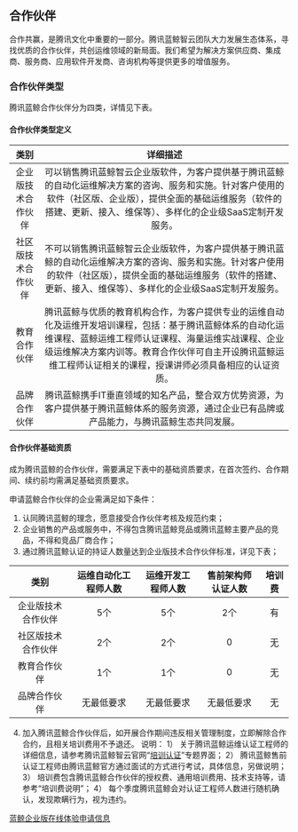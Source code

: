 ## 合作伙伴
合作共赢，是腾讯文化中重要的一部分。腾讯蓝鲸智云团队大力发展生态体系，寻找优质的合作伙伴，共创运维领域的新局面。我们希望为解决方案供应商、集成商、服务商、应用软件开发商、咨询机构等提供更多的增值服务。


### 合作伙伴类型
腾讯蓝鲸合作伙伴分为四类，详情见下表。

#### 合作伙伴类型定义

| 类别    | 详细描述   |  
|:-------------:|:-----:|   
|企业版技术合作伙伴  | 可以销售腾讯蓝鲸智云企业版软件，为客户提供基于腾讯蓝鲸的自动化运维解决方案的咨询、服务和实施。针对客户使用的软件（社区版、企业版），提供全面的基础运维服务（软件的搭建、更新、接入、维保等）、多样化的企业级SaaS定制开发服务。|
|社区版技术合作伙伴 |  不可以销售腾讯蓝鲸智云企业版软件，为客户提供基于腾讯蓝鲸的自动化运维解决方案的咨询、服务和实施。针对客户使用的软件（社区版），提供全面的基础运维服务（软件的搭建、更新、接入、维保等）、多样化的企业级SaaS定制开发服务。|
|教育合作伙伴 | 腾讯蓝鲸与优质的教育机构合作，为客户提供专业的运维自动化及运维开发培训课程，包括：基于腾讯蓝鲸体系的自动化运维课程、蓝鲸运维工程师认证课程、海量运维实战课程、企业级运维解决方案内训等。教育合作伙伴可自主开设腾讯蓝鲸运维工程师认证相关的课程，授课讲师必须具备相应的认证资质。|
|品牌合作伙伴|  腾讯蓝鲸携手IT垂直领域的知名产品，整合双方优势资源，为客户提供基于腾讯蓝鲸体系的服务资源，通过企业已有品牌或产品能力，与腾讯蓝鲸生态共同发展。|


#### 合作伙伴基础资质
成为腾讯蓝鲸的合作伙伴，需要满足下表中的基础资质要求，在首次签约、合作期间、续约前均需满足基础资质要求。

申请蓝鲸合作伙伴的企业需满足如下条件：
1. 认同腾讯蓝鲸的理念，愿意接受合作伙伴考核及规范约束；
2. 企业销售的产品或服务中，不得包含腾讯蓝鲸竞品或腾讯蓝鲸主要产品的竞品，不得和竞品厂商合作；
3. 通过腾讯蓝鲸认证的持证人数量达到企业版技术合作伙伴标准，详见下表；

| 类别    | 运维自动化工程师人数  | 运维开发工程师人数  |售前架构师认证人数| 培训费|
|:-------------:|:-----:|:-----:| :-----:| :-----:|  
| 企业版技术合作伙伴  |  5个 |  5个|   2个 |  有| 
| 社区版技术合作伙伴  |  2个 |  2个 |  0 |   无| 
| 教育合作伙伴 |  1个  | 1个 |  0  |  无| 
| 品牌合作伙伴 |  无最低要求|    无最低要求 |   无最低要求 |   无| 

4. 加入腾讯蓝鲸合作伙伴后，如开展合作期间违反相关管理制度，立即解除合作合约，且相关培训费用不予退还。
说明：
1）  关于腾讯蓝鲸运维认证工程师的详细信息，请参考腾讯蓝鲸智云官网“[培训认证](https://bk.tencent.com/training_exam/)”专题界面；
2）  腾讯蓝鲸售前认证工程师由腾讯蓝鲸官方通过面试的方式进行考试，具体信息，另做说明；
3）  培训费包含腾讯蓝鲸合作伙伴的授权费、通用培训费用、技术支持等，请参考“培训费说明”；
4）  每个季度腾讯蓝鲸会对认证工程师人数进行随机确认，发现欺瞒行为，视为违约。

[蓝鲸企业版在线体验申请信息](http://bk.tencent.com/applyinfo/ee/) 
